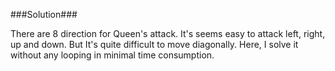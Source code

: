 ###Solution###

There are 8 direction for Queen's attack. It's seems easy to attack left, right, up and down. But It's quite difficult to move diagonally. Here, I solve it without any looping in minimal time consumption.